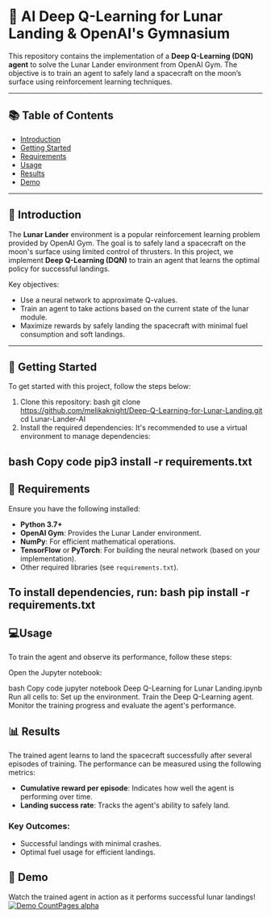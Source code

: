 # 🚀 AI Deep Q-Learning for Lunar Landing & OpenAI's Gymnasium

This repository contains the implementation of a **Deep Q-Learning (DQN) agent** to solve the Lunar Lander environment from OpenAI Gym. The objective is to train an agent to safely land a spacecraft on the moon’s surface using reinforcement learning techniques.

---

## 📚 Table of Contents
- [Introduction](#introduction)
- [Getting Started](#getting-started)
- [Requirements](#requirements)
- [Usage](#usage)
- [Results](#results)
- [Demo](#demo)
---

## 🌟 Introduction

The **Lunar Lander** environment is a popular reinforcement learning problem provided by OpenAI Gym. The goal is to safely land a spacecraft on the moon's surface using limited control of thrusters. In this project, we implement **Deep Q-Learning (DQN)** to train an agent that learns the optimal policy for successful landings.

Key objectives:
- Use a neural network to approximate Q-values.
- Train an agent to take actions based on the current state of the lunar module.
- Maximize rewards by safely landing the spacecraft with minimal fuel consumption and soft landings.

---

## 🚀 Getting Started

To get started with this project, follow the steps below:

1. Clone this repository:
bash
git clone https://github.com/melikaknight/Deep-Q-Learning-for-Lunar-Landing.git
cd Lunar-Lander-AI
2. Install the required dependencies:
It's recommended to use a virtual environment to manage dependencies:

bash
Copy code
pip3 install -r requirements.txt
---

## 🔧 Requirements
Ensure you have the following installed:

- **Python 3.7+**
- **OpenAI Gym**: Provides the Lunar Lander environment.
- **NumPy**: For efficient mathematical operations.
- **TensorFlow** or **PyTorch**: For building the neural network (based on your implementation).
- Other required libraries (see `requirements.txt`).

To install dependencies, run:
bash
pip install -r requirements.txt
---
## 💻Usage
To train the agent and observe its performance, follow these steps:

Open the Jupyter notebook:

bash
Copy code
jupyter notebook Deep Q-Learning for Lunar Landing.ipynb
Run all cells to:
Set up the environment.
Train the Deep Q-Learning agent.
Monitor the training progress and evaluate the agent's performance.

## 📊 Results
The trained agent learns to land the spacecraft successfully after several episodes of training. The performance can be measured using the following metrics:

- **Cumulative reward per episode**: Indicates how well the agent is performing over time.
- **Landing success rate**: Tracks the agent's ability to safely land.

### Key Outcomes:
- Successful landings with minimal crashes.
- Optimal fuel usage for efficient landings.

## 🎥 Demo
Watch the trained agent in action as it performs successful lunar landings!  
[![Demo CountPages alpha](https://share.gifyoutube.com/KzB6Gb.gif)](https://www.youtube.com/watch?v=ek1j272iAmc)
